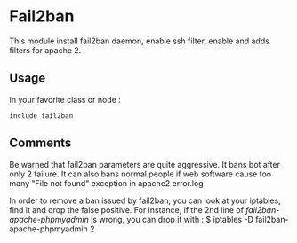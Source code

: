 Fail2ban
======

This module install fail2ban daemon, enable ssh filter, enable and adds filters for apache 2.

Usage
-----

In your favorite class or node :

    include fail2ban



Comments
-----

Be warned that fail2ban parameters are quite aggressive. It bans bot after only
2 failure. It can also bans normal people if web software cause too many "File
not found" exception in apache2 error.log

In order to remove a ban issued by fail2ban, you can look at your iptables, find
it and drop the false positive. For instance, if the 2nd line of _fail2ban-apache-phpmyadmin_ is wrong, you can drop it with : 
     $ iptables -D fail2ban-apache-phpmyadmin 2
